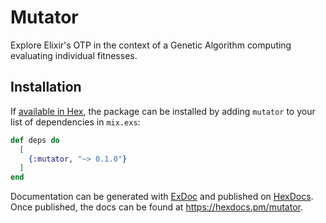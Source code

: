 # Mutator

Explore Elixir's OTP in the context of a Genetic Algorithm computing evaluating individual fitnesses.

## Installation

If [available in Hex](https://hex.pm/docs/publish), the package can be installed
by adding `mutator` to your list of dependencies in `mix.exs`:

```elixir
def deps do
  [
    {:mutator, "~> 0.1.0"}
  ]
end
```

Documentation can be generated with [ExDoc](https://github.com/elixir-lang/ex_doc)
and published on [HexDocs](https://hexdocs.pm). Once published, the docs can
be found at <https://hexdocs.pm/mutator>.

